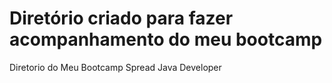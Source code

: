 # Diretório criado para fazer acompanhamento do meu bootcamp
Diretorio do Meu Bootcamp Spread Java Developer
